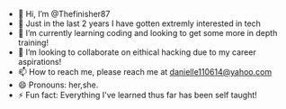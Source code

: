 - 👋 Hi, I’m @Thefinisher87
- 👀 Just in the last 2 years I have gotten extremly interested in tech
- 🌱 I’m currently learning coding and looking to get some more in depth training!
- 💞️ I’m looking to collaborate on eithical hacking due to my career aspirations!
- 📫 How to reach me, please reach me at danielle110614@yahoo.com
- 😄 Pronouns: her,she.
- ⚡ Fun fact: Everything I've learned thus far has been self taught!

<!---
Thefinisher87/Thefinisher87 is a ✨ special ✨ repository because its `README.md` (this file) appears on your GitHub profile.
You can click the Preview link to take a look at your changes.
--->
